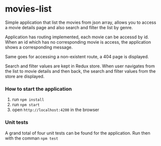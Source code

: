 # movies-list
Simple application that list the movies from json array, allows you to access a movie details page and also search and filter the list by genre.

Application has routing implemented, each movie can be accessd by id. When an id which has no corresponding movie is access, the application shows a corresponding message.

Same goes for accessing a non-existent route, a 404 page is displayed.

Search and filter values are kept in  Redux store. When user navigates from the list to movie details and then back, the search and filter values from the store are displayed.

### How to start the application
1. run `npm install`
2. run `npm start`
3. open `http://localhost:4200` in the browser

### Unit tests
A grand total of four unit tests can be found for the application. Run then with the comman `npm test`
